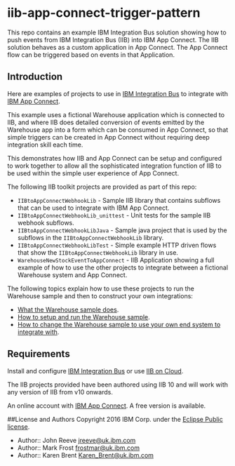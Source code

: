 # iib-app-connect-trigger-pattern

This repo contains an example IBM Integration Bus solution showing how to push events from IBM Integration Bus (IIB) into IBM App Connect. The IIB solution behaves as a custom application in App Connect. The App Connect flow can be triggered based on events in that Application.

## Introduction
Here are examples of projects to use in [IBM Integration Bus](http://www.ibm.com/software/products/en/ibm-integration-bus) to integrate with [IBM App Connect](http://www-03.ibm.com/software/products/sv/ibm-app-connect).

This example uses a fictional Warehouse application which is connected to IIB, and where IIB does detailed conversion of events emitted by the Warehouse app into a form which can be consumed in App Connect, so that simple triggers can be created in App Connect without requiring deep integration skill each time.

This demonstrates how IIB and App Connect can be setup and configured to work together to allow all the sophisticated integration function of IIB to be used within the simple user experience of App Connect.

The following IIB toolkit projects are provided as part of this repo:

* `IIBtoAppConnectWebhookLib` - Sample IIB library that contains subflows that can be used to integrate with IBM App Connect.
* `IIBtoAppConnectWebhookLib_unittest` - Unit tests for the sample IIB webhook subflows.
* `IIBtoAppConnectWebhookLibJava` - Sample java project that is used by the subflows in the `IIBtoAppConnectWebhookLib` library.
* `IIBtoAppConnectWebhookLibTest` - Simple example HTTP driven flows that show the `IIBtoAppConnectWebhookLib` library in use.
* `WarehouseNewStockEventToAppConnect` - IIB Application showing a full example of how to use the other projects to integrate between a fictional Warehouse system and App Connect.

The following topics explain how to use these projects to run the Warehouse sample and then to construct your own integrations:

* [What the Warehouse sample does](./doc/whatwarehouse.md).
* [How to setup and run the Warehouse sample](./doc/runwarehouse.md).
* [How to change the Warehouse sample to use your own end system to integrate with](./doc/modwarehouse.md).



## Requirements
Install and configure  [IBM Integration Bus](http://www.ibm.com/software/products/en/ibm-integration-bus)
 or use [IIB on Cloud](http://www.ibm.com/software/products/ibm-integration-bus-on-cloud).

The IIB projects provided have been authored using IIB 10 and will work with any version of IIB from v10 onwards.

An online account with [IBM App Connect](http://www-03.ibm.com/software/products/sv/ibm-app-connect). A free version is available.



##License and Authors
Copyright 2016 IBM Corp. under the [Eclipse Public license](http://www.eclipse.org/legal/epl-v10.html).

* Author:: John Reeve <jreeve@uk.ibm.com>
* Author:: Mark Frost <frostmar@uk.ibm.com>
* Author:: Karen Brent <Karen_Brent@uk.ibm.com>
